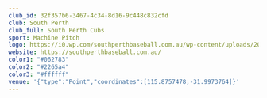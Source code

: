 ```yaml
---
club_id: 32f357b6-3467-4c34-8d16-9c448c832cfd
club: South Perth
club_full: South Perth Cubs
sport: Machine Pitch
logo: https://i0.wp.com/southperthbaseball.com.au/wp-content/uploads/2021/10/cropped-da.png?fit=219%2C213&ssl=1
website: https://southperthbaseball.com.au/
color1: "#062783"
color2: "#2265a4"
color3: "#ffffff"
venue: '{"type":"Point","coordinates":[115.8757478,-31.9973764]}'
---
```


